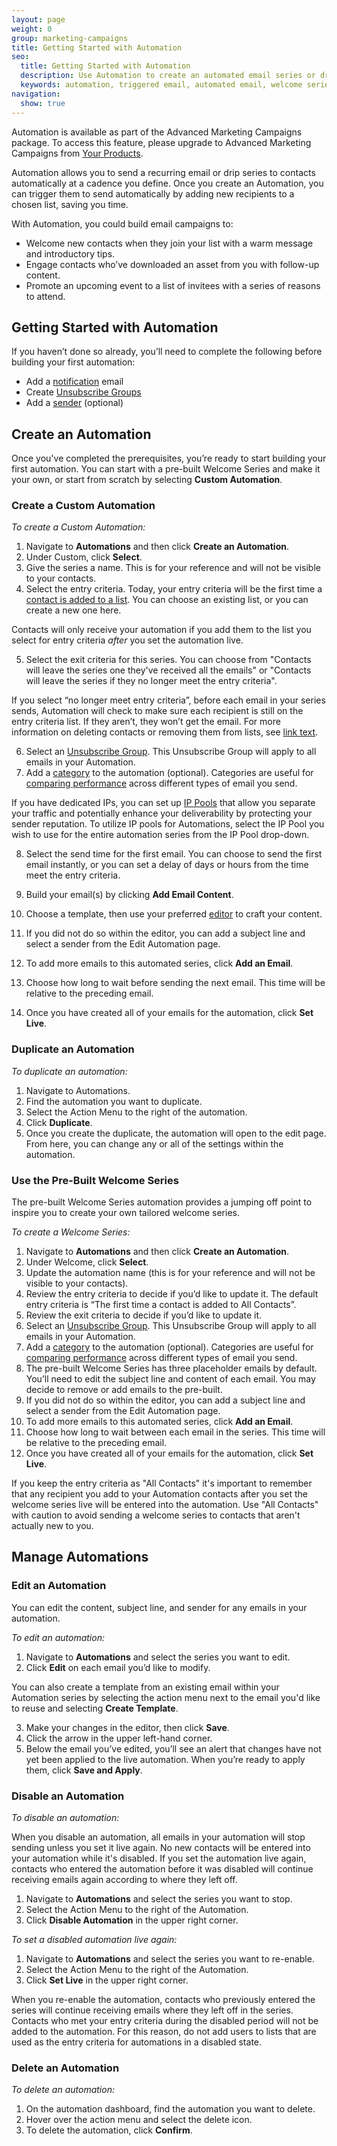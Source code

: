 ```yaml
---
layout: page
weight: 0
group: marketing-campaigns
title: Getting Started with Automation
seo:
  title: Getting Started with Automation
  description: Use Automation to create an automated email series or drip campaign targeted towards a specific audience.
  keywords: automation, triggered email, automated email, welcome series
navigation:
  show: true
---
```


<call-out>

Automation is available as part of the Advanced Marketing Campaigns package. To access this feature, please upgrade to Advanced Marketing Campaigns from [Your Products](https://app.sendgrid.com/account/billing).

</call-out>

Automation allows you to send a recurring email or drip series to contacts automatically at a cadence you define. Once you create an Automation, you can trigger them to send automatically by adding new recipients to a chosen list, saving you time.


With Automation, you could build email campaigns to:

* Welcome new contacts when they join your list with a warm message and introductory tips.
* Engage contacts who’ve downloaded an asset from you with follow-up content.
* Promote an upcoming event to a list of invitees with a series of reasons to attend.

## Getting Started with Automation

If you haven’t done so already, you’ll need to complete the following before building your first automation:

* Add a [notification]({{root_url}}/ui/account-and-settings/notifications/) email
* Create [Unsubscribe Groups]({{root_url}}/ui/manage-contacts/create-and-manage-unsubscribe-groups)
* Add a [sender]({{root_url}}/ui/sending-email/senders/) (optional)

## Create an Automation

Once you've completed the prerequisites, you’re ready to start building your first automation. You can start with a pre-built Welcome Series and make it your own, or start from scratch by selecting **Custom Automation**.

### Create a Custom Automation

*To create a Custom Automation:*

1. Navigate to **Automations** and then click **Create an Automation**.
1. Under Custom, click **Select**.
1. Give the series a name. This is for your reference and will not be visible to your contacts.
1. Select the entry criteria. Today, your entry criteria will be the first time a [contact is added to a list]({{root_url}}/ui/sending-email/how-to-send-email-with-marketing-campaigns/#add-contacts). You can choose an existing list, or you can create a new one here.

<call-out>

Contacts will only receive your automation if you add them to the list you select for entry criteria *after* you set the automation live.

</call-out>

5. Select the exit criteria for this series. You can choose from "Contacts will leave the series one they've received all the emails" or "Contacts will leave the series if they no longer meet the entry criteria". 

<call-out>

If you select “no longer meet entry criteria”, before each email in your series sends, Automation will check to make sure each recipient is still on the entry criteria list. If they aren’t, they won’t get the email. For more information on deleting contacts or removing them from lists, see [link text]({{root_url}}ui/manage-contacts/create-and-edit-contacts/#edit-or-remove-contacts-from-a-list).

</call-out>

6. Select an [Unsubscribe Group]({{root_url}}/ui/sending-email/create-and-manage-unsubscribe-groups/#create-an-unsubscribe-group). This Unsubscribe Group will apply to all emails in your Automation.
7. Add a [category]({{root_url}}/glossary/categories/) to the automation (optional). Categories are useful for [comparing performance]({{root_url}}/ui/analytics-and-reporting/category-comparison/) across different types of email you send.

<call-out>

If you have dedicated IPs, you can set up [IP Pools]({{root_url}}/ui/account-and-settings/ip-pools/) that allow you separate your traffic and potentially enhance your deliverability by protecting your sender reputation. To utilize IP pools for Automations, select the IP Pool you wish to use for the entire automation series from the IP Pool drop-down. 

</call-out>

8. Select the send time for the first email. You can choose to send the first email instantly, or you can set a delay of days or hours from the time meet the entry criteria.
9. Build your email(s) by clicking **Add Email Content**.
10. Choose a template, then use your preferred [editor]({{root_url}}/ui/sending-email/editor/) to craft your content.
11. If you did not do so within the editor, you can add a subject line and select a sender from the Edit Automation page.
12. To add more emails to this automated series, click **Add an Email**.
13. Choose how long to wait before sending the next email. This time will be relative to the preceding email.

14. Once you have created all of your emails for the automation, click **Set Live**.

### Duplicate an Automation

*To duplicate an automation:*

1. Navigate to Automations.
1. Find the automation you want to duplicate.
1. Select the Action Menu to the right of the automation.
1. Click **Duplicate**.
1. Once you create the duplicate, the automation will open to the edit page. From here, you can change any or all of the settings within the automation.

### Use the Pre-Built Welcome Series

The pre-built Welcome Series automation provides a jumping off point to inspire you to create your own tailored welcome series.

*To create a Welcome Series:*

1. Navigate to **Automations** and then click **Create an Automation**.
1. Under Welcome, click **Select**.
1. Update the automation name (this is for your reference and will not be visible to your contacts).
1. Review the entry criteria to decide if you’d like to update it. The default entry criteria is “The first time a contact is added to All Contacts”.
1. Review the exit criteria to decide if you’d like to update it.
1. Select an [Unsubscribe Group]({{root_url}}/ui/sending-email/create-and-manage-unsubscribe-groups/#create-an-unsubscribe-group). This Unsubscribe Group will apply to all emails in your Automation.
1. Add a [category]({{root_url}}/glossary/categories/) to the automation (optional). Categories are useful for [comparing performance]({{root_url}}/ui/analytics-and-reporting/category-comparison/)  across different types of email you send.
1. The pre-built Welcome Series has three placeholder emails by default. You’ll need to edit the subject line and content of each email. You may decide to remove or add emails to the pre-built. 
1. If you did not do so within the editor, you can add a subject line and select a sender from the Edit Automation page.
1. To add more emails to this automated series, click **Add an Email**.
1. Choose how long to wait between each email in the series. This time will be relative to the preceding email.
1. Once you have created all of your emails for the automation, click **Set Live**.

<call-out type="warning">

If you keep the entry criteria as "All Contacts" it's important to remember that any recipient you add to your Automation contacts after you set the welcome series live will be entered into the automation. Use "All Contacts" with caution to avoid sending a welcome series to contacts that aren't actually new to you.

</call-out>

## Manage Automations

### Edit an Automation

You can edit the content, subject line, and sender for any emails in your automation.

*To edit an automation:*

1. Navigate to **Automations** and select the series you want to edit.
1. Click **Edit** on each email you’d like to modify. 

<call-out>

You can also create a template from an existing email within your Automation series by selecting the action menu next to the email you'd like to reuse and selecting **Create Template**.

</call-out>

3. Make your changes in the editor, then click **Save**. 
4. Click the arrow in the upper left-hand corner. 
5. Below the email you’ve edited, you’ll see an alert that changes have not yet been applied to the live automation. When you’re ready to apply them, click **Save and Apply**.  

### Disable an Automation

*To disable an automation:*

When you disable an automation, all emails in your automation will stop sending unless you set it live again. No new contacts will be entered into your automation while it's disabled. If you set the automation live again, contacts who entered the automation before it was disabled will continue receiving emails again according to where they left off.

1. Navigate to **Automations** and select the series you want to stop.
1. Select the Action Menu to the right of the Automation.
1. Click **Disable Automation** in the upper right corner.


*To set a disabled automation live again:*

1. Navigate to **Automations** and select the series you want to re-enable.
1. Select the Action Menu to the right of the Automation.
1. Click **Set Live** in the upper right corner.

<call-out>

When you re-enable the automation, contacts who previously entered the series will continue receiving emails where they left off in the series. Contacts who met your entry criteria during the disabled period will not be added to the automation. For this reason, do not add users to lists that are used as the entry criteria for automations in a disabled state.

</call-out>

### Delete an Automation

*To delete an automation:*

1. On the automation dashboard, find the automation you want to delete.
1. Hover over the action menu and select the delete icon.
1. To delete the automation, click **Confirm**.
